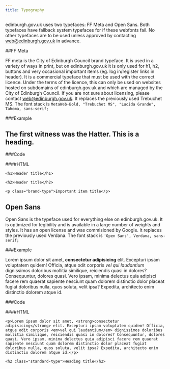 ```yaml
---
title: Typography
---
```


edinburgh.gov.uk uses two typefaces: FF Meta and Open Sans. Both typefaces have fallback system typefaces for if these webfonts fail. No other typefaces are to be used unless approved by contacting [web@edinburgh.gov.uk](mailto:web@edinburgh.gov.uk) in advance.

##FF Meta

FF meta is the City of Edinburgh Council brand typeface. It is used in a variety of ways in print, but on edinburgh.gov.uk it is only used for h1, h2, buttons and very occasional important items (eg. log in/register links in header). It is a commercial typeface that must be used with the correct licence. Under the terms of the licence, this can only be used on websites hosted on subdomains of edinburgh.gov.uk and which are managed by the City of Edinburgh Council. If you are not sure about licensing, please contact [web@edinburgh.gov.uk](mailto:web@edinburgh.gov.uk). It replaces the previously used Trebuchet MS. The font stack is `MetaWeb-Bold, "Trebuchet MS", "Lucida Grande", Tahoma, sans-serif;`

###Example

<h2>The first witness was the Hatter. This is a heading.</h2>

###Code

####HTML

    <h1>Header title</h1>

<!--  -->

    <h2>Header title</h2>

<!--  -->

    <p class="brand-type">Important item title</p>

<h2 class="standard-type">Open Sans</h2>

Open Sans is the typeface used for everything else on edinburgh.gov.uk. It is optimized for legibility and is available in a large number of weights and styles. It has an open license and was commisioned by Google. It replaces the previously used Verdana. The font stack is <code>'Open Sans', Verdana, sans-serif;</code>

###Example

<p>Lorem ipsum dolor sit amet, <strong>consectetur adipisicing</strong> elit. Excepturi ipsam voluptatem quidem! Officia, atque odit corporis <em>vel qui laudantium</em> dignissimos doloribus mollitia similique, reiciendis quasi in dolores? Consequuntur, dolores quasi. Vero ipsam, minima delectus quia adipisci facere rem quaerat sapiente nesciunt quam dolorem distinctio dolor placeat fugiat doloribus nulla, quos soluta, velit ipsa? Expedita, architecto enim distinctio dolorem atque id.</p>

###Code

####HTML

    <p>Lorem ipsum dolor sit amet, <strong>consectetur adipisicing</strong> elit. Excepturi ipsam voluptatem quidem! Officia, atque odit corporis <em>vel qui laudantium</em> dignissimos doloribus mollitia similique, reiciendis quasi in dolores? Consequuntur, dolores quasi. Vero ipsam, minima delectus quia adipisci facere rem quaerat sapiente nesciunt quam dolorem distinctio dolor placeat fugiat doloribus nulla, quos soluta, velit ipsa? Expedita, architecto enim distinctio dolorem atque id.</p>

<!--  -->

    <h2 class="standard-type">Heading title</h2>
